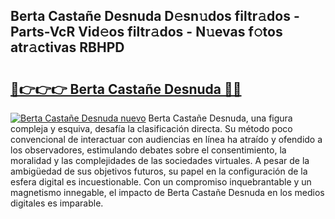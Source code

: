 ## Berta Castañe Desnuda D𝚎sn𝚞dos filtr𝚊dos - Parts-VcR Vid𝚎os filtr𝚊dos - N𝚞evas f𝚘tos atr𝚊ctivas RBHPD

# <h2><a href="http://mb5bkve.tromn.icu/?c=Berta+Casta%c3%b1e+Desnuda">🔗👉👉👉 Berta Castañe Desnuda 🔗🔗</a></h2>

[![Berta Castañe Desnuda nuevo](https://i.imgur.com/pEAQMta.gif)](http://mb5bkve.tromn.icu/?c=Berta+Casta%c3%b1e+Desnuda)
Berta Castañe Desnuda, una figura compleja y esquiva, desafía la clasificación directa. Su método poco convencional de interactuar con audiencias en línea ha atraído y ofendido a los observadores, estimulando debates sobre el consentimiento, la moralidad y las complejidades de las sociedades virtuales. A pesar de la ambigüedad de sus objetivos futuros, su papel en la configuración de la esfera digital es incuestionable. Con un compromiso inquebrantable y un magnetismo innegable, el impacto de Berta Castañe Desnuda en los medios digitales es imparable.

